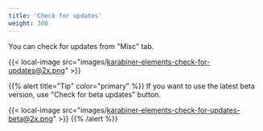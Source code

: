 ```yaml
---
title: 'Check for updates'
weight: 300
---
```


You can check for updates from "Misc" tab.

{{< local-image src="images/karabiner-elements-check-for-updates@2x.png" >}}

{{% alert title="Tip" color="primary" %}}
If you want to use the latest beta version, use "Check for beta updates" button.

{{< local-image src="images/karabiner-elements-check-for-updates-beta@2x.png" >}}
{{% /alert %}}
